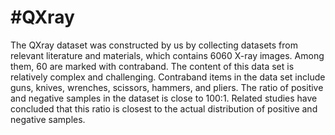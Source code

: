 #QXray
====
The QXray dataset was constructed by us by collecting datasets from relevant literature and materials, which contains 6060 X-ray images. Among them, 60 are marked with contraband. The content of this data set is relatively complex and challenging. Contraband items in the data set include guns, knives, wrenches, scissors, hammers, and pliers. The ratio of positive and negative samples in the dataset is close to 100:1. Related studies have concluded that this ratio is closest to the actual distribution of positive and negative samples.
